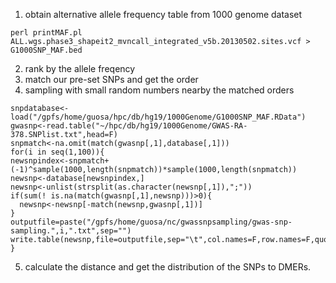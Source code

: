 
1. obtain alternative allele frequency table from 1000 genome dataset
```
perl printMAF.pl ALL.wgs.phase3_shapeit2_mvncall_integrated_v5b.20130502.sites.vcf > G1000SNP_MAF.bed
```
2. rank by the allele freqency
3. match our pre-set SNPs and get the order
4. sampling with small random numbers nearby the matched orders

```
snpdatabase<-load("/gpfs/home/guosa/hpc/db/hg19/1000Genome/G1000SNP_MAF.RData")
gwasnp<-read.table("~/hpc/db/hg19/1000Genome/GWAS-RA-378.SNPlist.txt",head=F)
snpmatch<-na.omit(match(gwasnp[,1],database[,1]))
for(i in seq(1,100)){
newsnpindex<-snpmatch+(-1)^sample(1000,length(snpmatch))*sample(1000,length(snpmatch))
newsnp<-database[newsnpindex,]
newsnp<-unlist(strsplit(as.character(newsnp[,1]),";"))
if(sum(! is.na(match(gwasnp[,1],newsnp)))>0){
  newsnp<-newsnp[-match(newsnp,gwasnp[,1])]
}
outputfile=paste("/gpfs/home/guosa/nc/gwassnpsampling/gwas-snp-sampling.",i,".txt",sep="")
write.table(newsnp,file=outputfile,sep="\t",col.names=F,row.names=F,quote=F)
}
```
5. calculate the distance and get the distribution of the SNPs to DMERs.
```
```

